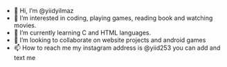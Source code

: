 - 👋 Hi, I’m @yiidyilmaz
- 👀 I’m interested in coding, playing games, reading book and watching movies.
- 🌱 I’m currently learning C and HTML languages.
- 💞️ I’m looking to collaborate on website projects and android games
- 📫 How to reach me my instagram address is @yiid253 you can add and text me 

<!---
yiidyilmaz/yiidyilmaz is a ✨ special ✨ repository because its `README.md` (this file) appears on your GitHub profile.
You can click the Preview link to take a look at your changes.
--->
